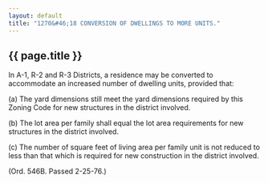 ```yaml
---
layout: default 
title: "1270&#46;18 CONVERSION OF DWELLINGS TO MORE UNITS."
---
```


{{ page.title }}
----------------

In A-1, R-2 and R-3 Districts, a residence may be converted to
accommodate an increased number of dwelling units, provided that:

​(a) The yard dimensions still meet the yard dimensions required by this
Zoning Code for new structures in the district involved.

​(b) The lot area per family shall equal the lot area requirements for
new structures in the district involved.

​(c) The number of square feet of living area per family unit is not
reduced to less than that which is required for new construction in the
district involved.

(Ord. 546B. Passed 2-25-76.)
